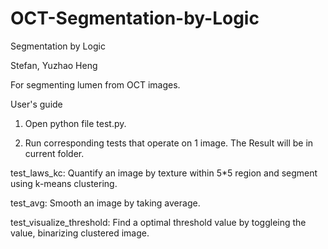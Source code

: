 # OCT-Segmentation-by-Logic
Segmentation by Logic

Stefan, Yuzhao Heng

For segmenting lumen from OCT images.

User's guide

1. Open python file test.py. 

2. Run corresponding tests that operate on 1 image. The Result will be in current folder. 

test_laws_kc: 
Quantify an image by texture within 5*5 region and segment using k-means clustering. 

test_avg:
Smooth an image by taking average. 

test_visualize_threshold: 
Find a optimal threshold value by toggleing the value, binarizing clustered image. 
